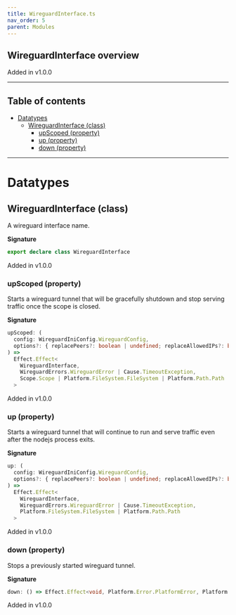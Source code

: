 ```yaml
---
title: WireguardInterface.ts
nav_order: 5
parent: Modules
---
```


## WireguardInterface overview

Added in v1.0.0

---

<h2 class="text-delta">Table of contents</h2>

- [Datatypes](#datatypes)
  - [WireguardInterface (class)](#wireguardinterface-class)
    - [upScoped (property)](#upscoped-property)
    - [up (property)](#up-property)
    - [down (property)](#down-property)

---

# Datatypes

## WireguardInterface (class)

A wireguard interface name.

**Signature**

```ts
export declare class WireguardInterface
```

Added in v1.0.0

### upScoped (property)

Starts a wireguard tunnel that will be gracefully shutdown and stop serving
traffic once the scope is closed.

**Signature**

```ts
upScoped: (
  config: WireguardIniConfig.WireguardConfig,
  options?: { replacePeers?: boolean | undefined; replaceAllowedIPs?: boolean | undefined } | undefined
) =>
  Effect.Effect<
    WireguardInterface,
    WireguardErrors.WireguardError | Cause.TimeoutException,
    Scope.Scope | Platform.FileSystem.FileSystem | Platform.Path.Path
  >
```

Added in v1.0.0

### up (property)

Starts a wireguard tunnel that will continue to run and serve traffic
even after the nodejs process exits.

**Signature**

```ts
up: (
  config: WireguardIniConfig.WireguardConfig,
  options?: { replacePeers?: boolean | undefined; replaceAllowedIPs?: boolean | undefined } | undefined
) =>
  Effect.Effect<
    WireguardInterface,
    WireguardErrors.WireguardError | Cause.TimeoutException,
    Platform.FileSystem.FileSystem | Platform.Path.Path
  >
```

Added in v1.0.0

### down (property)

Stops a previously started wireguard tunnel.

**Signature**

```ts
down: () => Effect.Effect<void, Platform.Error.PlatformError, Platform.FileSystem.FileSystem>
```

Added in v1.0.0
